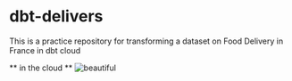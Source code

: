 # dbt-delivers
 This is a practice repository for transforming a dataset on Food Delivery in France in dbt cloud

** in the cloud **
![beautiful](/Users/priscaviet/Desktop/Perso/cloud.png)
